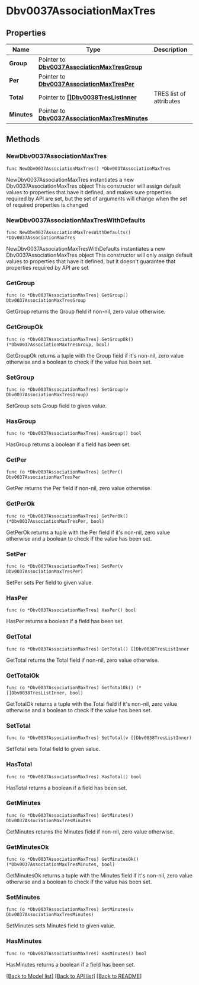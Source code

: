 # Dbv0037AssociationMaxTres

## Properties

Name | Type | Description | Notes
------------ | ------------- | ------------- | -------------
**Group** | Pointer to [**Dbv0037AssociationMaxTresGroup**](Dbv0037AssociationMaxTresGroup.md) |  | [optional] 
**Per** | Pointer to [**Dbv0037AssociationMaxTresPer**](Dbv0037AssociationMaxTresPer.md) |  | [optional] 
**Total** | Pointer to [**[]Dbv0038TresListInner**](Dbv0038TresListInner.md) | TRES list of attributes | [optional] 
**Minutes** | Pointer to [**Dbv0037AssociationMaxTresMinutes**](Dbv0037AssociationMaxTresMinutes.md) |  | [optional] 

## Methods

### NewDbv0037AssociationMaxTres

`func NewDbv0037AssociationMaxTres() *Dbv0037AssociationMaxTres`

NewDbv0037AssociationMaxTres instantiates a new Dbv0037AssociationMaxTres object
This constructor will assign default values to properties that have it defined,
and makes sure properties required by API are set, but the set of arguments
will change when the set of required properties is changed

### NewDbv0037AssociationMaxTresWithDefaults

`func NewDbv0037AssociationMaxTresWithDefaults() *Dbv0037AssociationMaxTres`

NewDbv0037AssociationMaxTresWithDefaults instantiates a new Dbv0037AssociationMaxTres object
This constructor will only assign default values to properties that have it defined,
but it doesn't guarantee that properties required by API are set

### GetGroup

`func (o *Dbv0037AssociationMaxTres) GetGroup() Dbv0037AssociationMaxTresGroup`

GetGroup returns the Group field if non-nil, zero value otherwise.

### GetGroupOk

`func (o *Dbv0037AssociationMaxTres) GetGroupOk() (*Dbv0037AssociationMaxTresGroup, bool)`

GetGroupOk returns a tuple with the Group field if it's non-nil, zero value otherwise
and a boolean to check if the value has been set.

### SetGroup

`func (o *Dbv0037AssociationMaxTres) SetGroup(v Dbv0037AssociationMaxTresGroup)`

SetGroup sets Group field to given value.

### HasGroup

`func (o *Dbv0037AssociationMaxTres) HasGroup() bool`

HasGroup returns a boolean if a field has been set.

### GetPer

`func (o *Dbv0037AssociationMaxTres) GetPer() Dbv0037AssociationMaxTresPer`

GetPer returns the Per field if non-nil, zero value otherwise.

### GetPerOk

`func (o *Dbv0037AssociationMaxTres) GetPerOk() (*Dbv0037AssociationMaxTresPer, bool)`

GetPerOk returns a tuple with the Per field if it's non-nil, zero value otherwise
and a boolean to check if the value has been set.

### SetPer

`func (o *Dbv0037AssociationMaxTres) SetPer(v Dbv0037AssociationMaxTresPer)`

SetPer sets Per field to given value.

### HasPer

`func (o *Dbv0037AssociationMaxTres) HasPer() bool`

HasPer returns a boolean if a field has been set.

### GetTotal

`func (o *Dbv0037AssociationMaxTres) GetTotal() []Dbv0038TresListInner`

GetTotal returns the Total field if non-nil, zero value otherwise.

### GetTotalOk

`func (o *Dbv0037AssociationMaxTres) GetTotalOk() (*[]Dbv0038TresListInner, bool)`

GetTotalOk returns a tuple with the Total field if it's non-nil, zero value otherwise
and a boolean to check if the value has been set.

### SetTotal

`func (o *Dbv0037AssociationMaxTres) SetTotal(v []Dbv0038TresListInner)`

SetTotal sets Total field to given value.

### HasTotal

`func (o *Dbv0037AssociationMaxTres) HasTotal() bool`

HasTotal returns a boolean if a field has been set.

### GetMinutes

`func (o *Dbv0037AssociationMaxTres) GetMinutes() Dbv0037AssociationMaxTresMinutes`

GetMinutes returns the Minutes field if non-nil, zero value otherwise.

### GetMinutesOk

`func (o *Dbv0037AssociationMaxTres) GetMinutesOk() (*Dbv0037AssociationMaxTresMinutes, bool)`

GetMinutesOk returns a tuple with the Minutes field if it's non-nil, zero value otherwise
and a boolean to check if the value has been set.

### SetMinutes

`func (o *Dbv0037AssociationMaxTres) SetMinutes(v Dbv0037AssociationMaxTresMinutes)`

SetMinutes sets Minutes field to given value.

### HasMinutes

`func (o *Dbv0037AssociationMaxTres) HasMinutes() bool`

HasMinutes returns a boolean if a field has been set.


[[Back to Model list]](../README.md#documentation-for-models) [[Back to API list]](../README.md#documentation-for-api-endpoints) [[Back to README]](../README.md)



